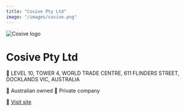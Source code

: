 ```yaml
---
title: "Cosive Pty Ltd"
image: "/images/cosive.png"
---
```

![Cosive logo]("/images/cosive.png")
# Cosive Pty Ltd

:office: LEVEL 10, TOWER 4, WORLD TRADE CENTRE, 611 FLINDERS STREET, DOCKLANDS VIC, AUSTRALIA

:flags: Australian owned
:flags: Private company

:small_blue_diamond: [Visit site](https://www.cosive.com.au)